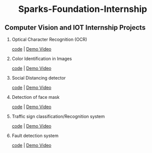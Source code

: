 <h1 align=center>Sparks-Foundation-Internship</h1>


<h2> Computer Vision and IOT Internship Projects </h2>
<ol>
  <li> Optical Character Recognition (OCR) </li>
  <p><a href="https://github.com/Crazy2code15/Sparks-Foundation-Internship-Projects/blob/main/Task-1%20Optical%20Character%20Recognition%20(OCR)/Task-1%20OCR%20(TSF).ipynb">code</a>   | <a href="https://www.youtube.com/watch?v=v0i39CbUfJY" rel="nofollow">Demo Video</a></p>
  
  <li> Color Identification in Images </li>
  <p><a href="https://github.com/Crazy2code15/Sparks-Foundation-Internship-Projects/blob/main/Task-2%20Color%20Identification%20in%20Images/Task-2%20Color-identification-in-images.ipynb">code</a>   | <a href="https://www.youtube.com/watch?v=yotCzvk_1U0&t=3s" rel="nofollow">Demo Video</a></p>
  
  <li> Social Distancing detector </li>
  <p><a href="https://github.com/Crazy2code15/Sparks-Foundation-Internship-Projects/blob/main/Task-3%20Social%20Distancing%20Detector/Task-3%20Social%20Distancing%20Detector%20code.ipynb">code</a>   | <a href="https://www.youtube.com/watch?v=ppr0LYiqNYE&t=323s" rel="nofollow">Demo Video</a></p>
  
  <li> Detection of face mask </li>
  <p><a href="https://github.com/Crazy2code15/Sparks-Foundation-Internship-Projects/blob/main/Task-4%20Face%20Mask%20Detection/Task-4%20Face%20mask%20detection.ipynb">code</a>   | <a href="https://www.youtube.com/watch?v=G24J8nAkYH0&t=51s" rel="nofollow">Demo Video</a></p>
  
  <li> Traffic sign classification/Recognition system </li>
  <p><a href="https://github.com/Crazy2code15/Sparks-Foundation-Internship-Projects/blob/main/Task-5%20Traffic%20Sign%20Detection/main.py">code</a>   | <a href="https://www.youtube.com/watch?v=sPRD3HwZ9LY&t=6s" rel="nofollow">Demo Video</a></p>
  
  <li> Fault detection system </li>
  <p><a href="https://github.com/Crazy2code15/Sparks-Foundation-Internship-Projects/blob/main/Task-6%20Fault%20Detection/Task-%206%20Fault%20Detection.ipynb">code</a>   | <a href="https://www.youtube.com/watch?v=qewYBaUVTsE&t=41s" rel="nofollow">Demo Video</a></p>
  
  
  </ol>
